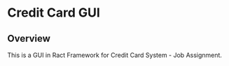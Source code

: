 # Credit Card GUI

## Overview

This is a GUI in Ract Framework for Credit Card System - Job Assignment.

